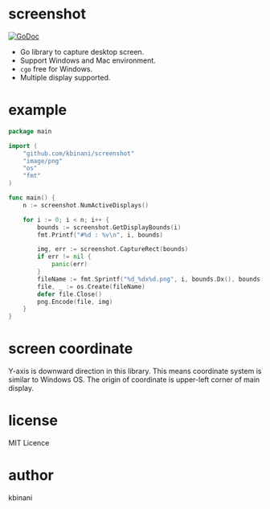 screenshot
==========

[![GoDoc](https://godoc.org/github.com/kbinani/screenshot?status.svg)](https://godoc.org/github.com/kbinani/screenshot)

* Go library to capture desktop screen.
* Support Windows and Mac environment.
* `cgo` free for Windows.
* Multiple display supported.

example
=======
```go
package main

import (
	"github.com/kbinani/screenshot"
	"image/png"
	"os"
	"fmt"
)

func main() {
	n := screenshot.NumActiveDisplays()

	for i := 0; i < n; i++ {
		bounds := screenshot.GetDisplayBounds(i)
		fmt.Printf("#%d : %v\n", i, bounds)

		img, err := screenshot.CaptureRect(bounds)
		if err != nil {
			panic(err)
		}
		fileName := fmt.Sprintf("%d_%dx%d.png", i, bounds.Dx(), bounds.Dy())
		file, _ := os.Create(fileName)
		defer file.Close()
		png.Encode(file, img)
	}
}
```

screen coordinate
=================
Y-axis is downward direction in this library. This means coordinate system is similar to Windows OS. The origin of coordinate is upper-left corner of main display.

license
=======

MIT Licence

author
======

kbinani
